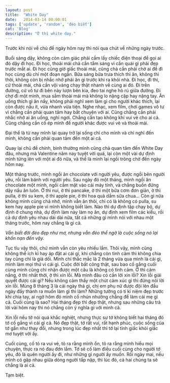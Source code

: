 ```yaml
---
layout: post
title:  "White Day"
date:   2014-03-14 00:00:01
tags: ['update', 'random', 'đéo biết']
cat: 'Blog'
description: "Ờ thì white day."
---
```


Trước khi nói về chủ đề ngày hôm nay thì nói qua chút về những ngày trước.

Buổi sáng dậy, không còn cảm giác phải cầm lấy chiếc điện thoại để gọi ai đó dậy đi học. Đi học, thoải mái chả cần tắm sáng vì cần quái gì phải đẹp trước mắt ai. Đi học cũng giờ giấc thoải mái, cũng chả cần phải chờ ai để đi học cùng dù chỉ một đoạn ngắn. Bữa sáng bữa trưa thích thì ăn, không thì thôi, không còn bị nhắc nhở phải ăn gì trước khi ra khỏi nhà. Đi học, đi thi, cứ thoải mái, chả cần vội vàng chạy thật nhanh về cùng ai đó. Đi trên đường, cứ vô tư đi bên này lượn bên kia, đeo tai nghe hò rú giữa đường. Đi chợ đi một mình, mua sắm thoải mái mà không lo nặng cặp hay nặng tay. Ăn uống thích gì ăn nấy, không phải nghĩ xem làm gì cho người khác thích, lại còn được nấu ít, vừa nhanh vừa tiện. Nghe nhạc, xem film, chơi games vô tư vì chẳng cần phải quan tâm hay bắt chuyện với ai. Cũng chẳng cần phải nhắc nhở ai ăn uống, nghỉ ngơi. Chẳng cần tạo không khí vui vẻ cho ai cả. Cũng chẳng cần cố ép mình để người khác được vui vẻ và thoải mái.

Đại thể là từ nay mình lại quay trở lại sống chỉ cho mình và chỉ nghĩ đến mình, không cần phải quan tâm đến một ai cả.

Quay lại chủ đề chính, bình thường mình cũng chả quan tâm đến White Day đâu, nhưng mà Valentine năm nay tuyệt vời quá, lại còn một vài dự định mình từng lên với một ai đó nữa, và thế là mình lại ngồi trông chờ đến ngày hôm nay.

Một tháng trước, mình ngồi ăn chocolate với người yêu, được ngồi bên người yêu, rồi làm bánh với người yêu. Sau ngày đó một tháng, mình ngồi ăn chocolate một mình, ngồi cắm mặt vào cái máy tính, và chẳng buồn đứng dậy nấu ăn luôn. Ờ thì nui, ờ thì pancake, ờ thì một bữa cơm đơn giản, ờ thì pulla, ờ thì su kem, ờ thì apple pie, ờ thì hoa quả dầm sữa chua... Còn gì nữa không mình cũng chả nhớ, mình vẫn ăn thôi, chỉ có là không có pulla, su kem hay apple pie vì mình không biết làm. Nào thì dự định tập chạy bộ, dự định ở chung nhà, dự định làm này làm nọ ăn, dự định xem film các kiểu, rồi cả dự định yêu nhau dài dài nữa, tất cả những gì mình nói với nhau một tháng trước, hôm nay chẳng là gì cả.

*Vẫn biết đời đéo đẹp như mơ, nhưng vẫn đéo thể ngờ là cuộc sống nó lại khốn nạn đến vậy.*

Tục tĩu vậy thôi, chứ mình vẫn còn yêu nhiều lắm. Thôi vậy, mình cũng không thể ích kỉ hay áp đặt ai cái gì, khi chẳng còn tình cảm thì không chia tay cũng chỉ là giả dối. Mình chỉ thắc mắc là 2 tháng vừa qua mình là cái gì, mình làm mọi thứ vì cái gì. Cuộc đời bất công thật, sau bao cố gắng cuối cùng mình cũng chỉ nhận được một câu là không có tình cảm. Ờ thì cảm nắng, ờ thì nhất thời, ờ thì xin lỗi. Mà mình đâu có cần lời xin lỗi? Xin lỗi giải quyết được cái gì? Nếu không cảm thấy một chút cảm xúc gì thì đừng nói lời xin lỗi. Mùng 8 tháng 3 là cái ngày thá gì, chị em phụ nữ được đội lên đầu ngày đấy thành ra muốn làm gì thì làm? Những tưởng có tí kỉ niệm đẹp trước khi chia tay, ai ngờ hôm đó mình cố nhún nhường chẳng để làm cái mẹ gì cả. Cuối cùng là sao? Hai tháng đẹp thì đẹp thật, nhưng sau những câu trả lời vài hôm nay thì nó chẳng còn ý nghĩa gì với mình cả.

Xin lỗi nếu tớ nói quá khắc nghiệt, nhưng thực sự tớ không biết hai tháng đó tớ cố gắng vì cái gì cả. Nó đẹp thật, tớ rất vui, rất hạnh phúc, cuộc sống của tớ gần như thay đổi, nhưng trong lúc đẹp nhất thì tớ lại tỉnh giấc khỏi giấc mơ tuyệt vời ấy.

Cuối cùng, cố tỏ ra vui vẻ, tỏ ra rằng mình ổn, tỏ ra rằng mình hiểu mọi chuyện, thực ra nó đau đớn lắm. Tớ sẽ cố làm điều cuối cùng cho người tớ yêu, đó là quên người ấy đi, như những gì người ấy muốn. Rồi ngày mai, nếu mình có gặp nhau giữa dòng người tấp nập, thì lúc đó, cả hai chúng ta sẽ chẳng là ai cả.

Tạm biệt.